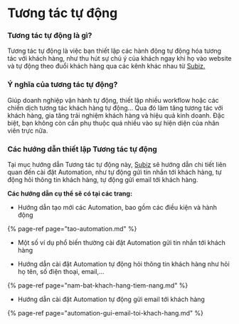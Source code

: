 # Tương tác tự động

### Tương tác tự động là gì?

Tương tác tự động là việc bạn thiết lập các hành động tự động hóa tương tác với khách hàng, như thu hút sự chú ý của khách ngay khi họ vào website và tự động theo đuổi khách hàng qua các kênh khác nhau từ [Subiz.](https://subiz.com/vi/)

### Ý nghĩa của tương tác tự động?

Giúp doanh nghiệp vận hành tự động, thiết lập nhiều workflow hoặc các chiến dịch tương tác khách hàng tự động… Qua đó làm tăng tương tác với khách hàng, gia tăng trải nghiệm khách hàng và hiệu quả kinh doanh. Đặc biệt, bạn không còn cần phụ thuộc quá nhiều vào sự hiện diện của nhân viên trực nữa.

### Các hướng dẫn thiết lập Tương tác tự động

Tại mục hướng dẫn Tương tác tự động này, [Subiz](https://subiz.com/vi/) sẽ hướng dẫn chi tiết liên quan đến cài đặt Automation, như tự động gửi tin nhắn  tới khách hàng, tự động hỏi thông tin khách hàng, tự động gửi email tới khách hàng.

**Các hướng dẫn cụ thể sẽ có tại các trang:**

* Hướng dẫn tạo mới các Automation, bao gồm các điều kiện và hành động

{% page-ref page="tao-automation.md" %}

* Một số ví dụ phổ biến thường cài đặt Automation gửi tin nhắn tới khách hàng

* Hướng dẫn cài đặt Automation tự động hỏi thông tin khách hàng như hỏi họ tên, số điện thoại, email,...

{% page-ref page="nam-bat-khach-hang-tiem-nang.md" %}

* Hướng dẫn cài đặt Automation tự động gửi email tới khách hàng

{% page-ref page="automation-gui-email-toi-khach-hang.md" %}



